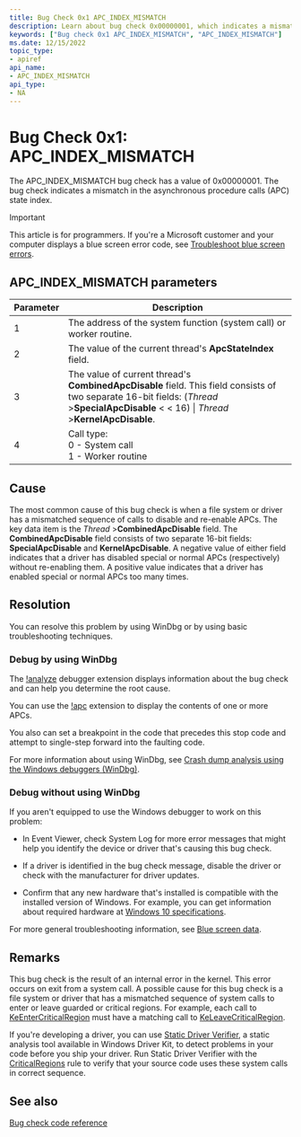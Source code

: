 ```yaml
---
title: Bug Check 0x1 APC_INDEX_MISMATCH
description: Learn about bug check 0x00000001, which indicates a mismatch in the APC state index.
keywords: ["Bug check 0x1 APC_INDEX_MISMATCH", "APC_INDEX_MISMATCH"]
ms.date: 12/15/2022
topic_type:
- apiref
api_name:
- APC_INDEX_MISMATCH
api_type:
- NA
---
```


# Bug Check 0x1: APC_INDEX_MISMATCH

The APC_INDEX_MISMATCH bug check has a value of 0x00000001. The bug check indicates a mismatch in the asynchronous procedure calls (APC) state index.

> [!IMPORTANT]
> This article is for programmers. If you're a Microsoft customer and your computer displays a blue screen error code, see [Troubleshoot blue screen errors](https://windows.microsoft.com/windows-10/troubleshoot-blue-screen-errors).

## APC_INDEX_MISMATCH parameters

| Parameter | Description |
| --- | --- |
| 1 | The address of the system function (system call) or worker routine. |
| 2 | The value of the current thread's **ApcStateIndex** field. |
| 3 | The value of current thread's **CombinedApcDisable** field. This field consists of two separate 16-bit fields: (*Thread* >**SpecialApcDisable** < <  16) \| *Thread* >**KernelApcDisable**. |
| 4 | Call type:<br />0 - System call<br />1 - Worker routine |

## Cause

The most common cause of this bug check is when a file system or driver has a mismatched sequence of calls to disable and re-enable APCs. The key data item is the *Thread* >**CombinedApcDisable** field. The **CombinedApcDisable** field consists of two separate 16-bit fields: **SpecialApcDisable** and **KernelApcDisable**. A negative value of either field indicates that a driver has disabled special or normal APCs (respectively) without re-enabling them. A positive value indicates that a driver has enabled special or normal APCs too many times.

## Resolution

You can resolve this problem by using WinDbg or by using basic troubleshooting techniques.

### Debug by using WinDbg

The [!analyze](-analyze.md) debugger extension displays information about the bug check and can help you determine the root cause.

You can use the [!apc](-apc.md) extension to display the contents of one or more APCs.

You also can set a breakpoint in the code that precedes this stop code and attempt to single-step forward into the faulting code.

For more information about using WinDbg, see [Crash dump analysis using the Windows debuggers (WinDbg)](crash-dump-files.md).

### Debug without using WinDbg

If you aren't equipped to use the Windows debugger to work on this problem:

- In Event Viewer, check System Log for more error messages that might help you identify the device or driver that's causing this bug check.

- If a driver is identified in the bug check message, disable the driver or check with the manufacturer for driver updates.

- Confirm that any new hardware that's installed is compatible with the installed version of Windows. For example, you can get information about required hardware at [Windows 10 specifications](https://www.microsoft.com/windows/windows-10-specifications).

For more general troubleshooting information, see [Blue screen data](blue-screen-data.md).

## Remarks

This bug check is the result of an internal error in the kernel. This error occurs on exit from a system call. A possible cause for this bug check is a file system or driver that has a mismatched sequence of system calls to enter or leave guarded or critical regions. For example, each call to [KeEnterCriticalRegion](/windows-hardware/drivers/ddi/ntddk/nf-ntddk-keentercriticalregion) must have a matching call to [KeLeaveCriticalRegion](/windows-hardware/drivers/ddi/ntddk/nf-ntddk-keleavecriticalregion).

If you're developing a driver, you can use [Static Driver Verifier](../devtest/static-driver-verifier.md), a static analysis tool available in Windows Driver Kit, to detect problems in your code before you ship your driver. Run Static Driver Verifier with the [CriticalRegions](../devtest/wdm-criticalregions.md) rule to verify that your source code uses these system calls in correct sequence.

## See also

[Bug check code reference](bug-check-code-reference2.md)

